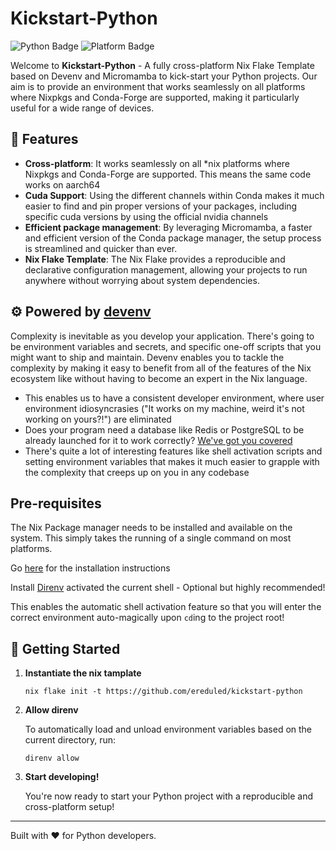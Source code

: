 # Kickstart-Python

![Python Badge](https://img.shields.io/badge/Python-3776AB?style=for-the-badge&logo=python&logoColor=white)
![Platform Badge](https://img.shields.io/badge/Platform-Multiplatform-green?style=for-the-badge)

Welcome to **Kickstart-Python** - A fully cross-platform Nix Flake Template based on Devenv and Micromamba to kick-start your Python projects. Our aim is to provide an environment that works seamlessly on all platforms where Nixpkgs and Conda-Forge are supported, making it particularly useful for a wide range of devices.

## 🌟 Features

- **Cross-platform**: It works seamlessly on all *nix platforms where Nixpkgs and Conda-Forge are supported. This means the same code works on aarch64
- **Cuda Support**: Using the different channels within Conda makes it much easier to find and pin proper versions of your packages, including specific cuda versions by using the official nvidia channels
- **Efficient package management**: By leveraging Micromamba, a faster and efficient version of the Conda package manager, the setup process is streamlined and quicker than ever.
- **Nix Flake Template**: The Nix Flake provides a reproducible and declarative configuration management, allowing your projects to run anywhere without worrying about system dependencies.


## ⚙ Powered by [devenv](https://github.com/cachix/devenv)
Complexity is inevitable as you develop your application. There's going to be environment variables and secrets, and specific one-off scripts that you might want to ship and maintain.
Devenv enables you to tackle the complexity by making it easy to benefit from all of the features of the Nix ecosystem like without having to become an expert in the Nix language. 

- This enables us to have a consistent developer environment, where user environment idiosyncrasies ("It works on my machine, weird it's not working on yours?!") are eliminated
- Does your program need a database like Redis or PostgreSQL to be already launched for it to work correctly? [We've got you covered](https://devenv.sh/services/#supported-services)
- There's quite a lot of interesting features like shell activation scripts and setting environment variables that makes it much easier to grapple with the complexity that creeps up on you in any codebase

## Pre-requisites
The Nix Package manager needs to be installed and available on the system.
This simply takes the running of a single command on most platforms.

Go [here](https://nixos.org/download.html) for the installation instructions

Install [Direnv](https://direnv.net/docs/installation.html) activated the current shell - Optional but highly recommended!

This enables the automatic shell activation feature so that you will enter the correct environment auto-magically upon `cd`ing to the project root!

## 🚀 Getting Started

1. **Instantiate the nix tamplate**
   ```shell
   nix flake init -t https://github.com/ereduled/kickstart-python
   ```
2. **Allow direnv**

   To automatically load and unload environment variables based on the current directory, run:
   ```shell
   direnv allow
   ```
3. **Start developing!**

   You're now ready to start your Python project with a reproducible and cross-platform setup!
---

Built with ❤️ for Python developers.
